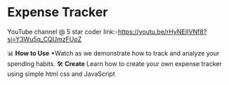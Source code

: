 # Expense Tracker
YouTube channel @ 5 star coder
link:-https://youtu.be/rHyNEIIVNf8?si=Y3Wu5q_CQUmzFUpZ

📊 **How to Use** *Watch as we demonstrate how to track and analyze your spending habits.  🛠️ **Create** Learn how to create your own expense tracker using simple html css and JavaScript
